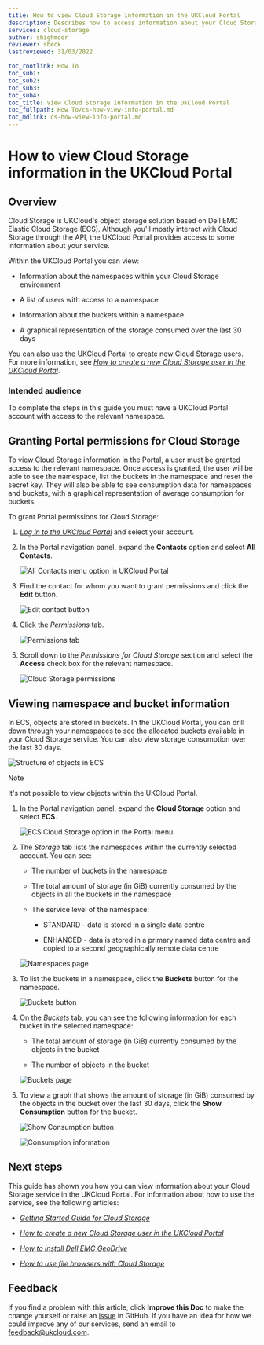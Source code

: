 ```yaml
---
title: How to view Cloud Storage information in the UKCloud Portal
description: Describes how to access information about your Cloud Storage service in the UKCloud Portal
services: cloud-storage
author: shighmoor
reviewer: sbeck
lastreviewed: 31/03/2022

toc_rootlink: How To
toc_sub1:
toc_sub2:
toc_sub3:
toc_sub4:
toc_title: View Cloud Storage information in the UKCloud Portal
toc_fullpath: How To/cs-how-view-info-portal.md
toc_mdlink: cs-how-view-info-portal.md
---
```


# How to view Cloud Storage information in the UKCloud Portal

## Overview

Cloud Storage is UKCloud's object storage solution based on Dell EMC Elastic Cloud Storage (ECS). Although you'll mostly interact with Cloud Storage through the API, the UKCloud Portal provides access to some information about your service.

Within the UKCloud Portal you can view:

- Information about the namespaces within your Cloud Storage environment

- A list of users with access to a namespace

- Information about the buckets within a namespace

- A graphical representation of the storage consumed over the last 30 days

You can also use the UKCloud Portal to create new Cloud Storage users. For more information, see [*How to create a new Cloud Storage user in the UKCloud Portal*](cs-how-create-user.md).

### Intended audience

To complete the steps in this guide you must have a UKCloud Portal account with access to the relevant namespace.

## Granting Portal permissions for Cloud Storage

To view Cloud Storage information in the Portal, a user must be granted access to the relevant namespace. Once access is granted, the user will be able to see the namespace, list the buckets in the namespace and reset the secret key. They will also be able to see consumption data for namespaces and buckets, with a graphical representation of average consumption for buckets.

To grant Portal permissions for Cloud Storage:

1. [*Log in to the UKCloud Portal*](../portal/ptl-gs.md#logging-in-to-the-ukcloud-portal) and select your account.

2. In the Portal navigation panel, expand the **Contacts** option and select **All Contacts**.

   ![All Contacts menu option in UKCloud Portal](images/cs-portal-mnu-all-contacts.png)

3. Find the contact for whom you want to grant permissions and click the **Edit** button.

   ![Edit contact button](images/cs-portal-btn-edit-contact.png)

4. Click the *Permissions* tab.

   ![Permissions tab](images/cs-portal-tab-permissions.png)

5. Scroll down to the *Permissions for Cloud Storage* section and select the **Access** check box for the relevant namespace.

   ![Cloud Storage permissions](images/cs-portal-permissions.png)

## Viewing namespace and bucket information

In ECS, objects are stored in buckets. In the UKCloud Portal, you can drill down through your namespaces to see the allocated buckets available in your Cloud Storage service. You can also view storage consumption over the last 30 days.

![Structure of objects in ECS](images/cs-namespace-buckets.png)

> [!NOTE]
> It's not possible to view objects within the UKCloud Portal.

1. In the Portal navigation panel, expand the **Cloud Storage** option and select **ECS**.

   ![ECS Cloud Storage option in the Portal menu](images/cs-portal-mnu-cloud-storage.png)

2. The *Storage* tab lists the namespaces within the currently selected account. You can see:

   - The number of buckets in the namespace

   - The total amount of storage (in GiB) currently consumed by the objects in all the buckets in the namespace

   - The service level of the namespace:

     - STANDARD - data is stored in a single data centre

     - ENHANCED - data is stored in a primary named data centre and copied to a second geographically remote data centre

   ![Namespaces page](images/cs-portal-namespaces.png)

3. To list the buckets in a namespace, click the **Buckets** button for the namespace.

   ![Buckets button](images/cs-portal-btn-buckets.png)

4. On the *Buckets* tab, you can see the following information for each bucket in the selected namespace:

   - The total amount of storage (in GiB) currently consumed by the objects in the bucket

   - The number of objects in the bucket

   ![Buckets page](images/cs-portal-buckets.png)

5. To view a graph that shows the amount of storage (in GiB) consumed by the objects in the bucket over the last 30 days, click the **Show Consumption** button for the bucket.

   ![Show Consumption button](images/cs-portal-btn-consumption.png)

   ![Consumption information](images/cs-portal-consumption.png)

## Next steps

This guide has shown you how you can view information about your Cloud Storage service in the UKCloud Portal. For information about how to use the service, see the following articles:

- [*Getting Started Guide for Cloud Storage*](cs-gs.md)

- [*How to create a new Cloud Storage user in the UKCloud Portal*](cs-how-create-user.md)

- [*How to install Dell EMC GeoDrive*](cs-how-install-geodrive2-client.md)

- [*How to use file browsers with Cloud Storage*](cs-how-use-file-browsers.md)

## Feedback

If you find a problem with this article, click **Improve this Doc** to make the change yourself or raise an [issue](https://github.com/UKCloud/documentation/issues) in GitHub. If you have an idea for how we could improve any of our services, send an email to <feedback@ukcloud.com>.
